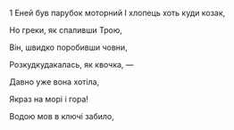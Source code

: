 1 Еней був парубок моторний
І хлопець хоть куди козак,


Но греки, як спаливши Трою,





Він, швидко поробивши човни,




Розкудкудакалась, як квочка, —

Давно уже вона хотіла,
































































Якраз на морі і гора!

Водою мов в ключі забило,
